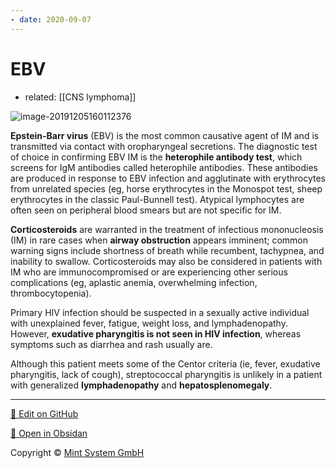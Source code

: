 ```yaml
---
- date: 2020-09-07
---
```


# EBV

- related: [[CNS lymphoma]]

<!-- mono cause, symptoms, diagnosis, management -->

![image-20191205160112376](https://photos.thisispiggy.com/file/wikiFiles/image-20191205160112376.png)

**Epstein-Barr virus** (EBV) is the most common causative  agent of IM and is transmitted via contact with oropharyngeal  secretions. The diagnostic test of choice in confirming EBV IM is the **heterophile antibody test**, which screens for IgM antibodies called heterophile antibodies. These  antibodies are produced in response to EBV infection and agglutinate  with erythrocytes from unrelated species (eg, horse erythrocytes in the  Monospot test, sheep erythrocytes in the classic Paul-Bunnell test).  Atypical lymphocytes are often seen on peripheral blood smears but are  not specific for IM.

**Corticosteroids** are warranted in the treatment of infectious mononucleosis (IM) in rare cases when **airway obstruction** appears imminent; common warning signs include shortness of breath  while recumbent, tachypnea, and inability to swallow. Corticosteroids  may also be considered in patients with IM who are immunocompromised or  are experiencing other serious complications (eg, aplastic anemia,  overwhelming infection, thrombocytopenia).

<!-- mono vs HIV vs strep -->

Primary HIV infection should be suspected in a sexually active  individual with unexplained fever, fatigue, weight loss, and  lymphadenopathy. However, **exudative pharyngitis is not seen in HIV  infection**, whereas symptoms such as diarrhea and rash usually are.

Although this patient meets some of the Centor criteria (ie, fever,  exudative pharyngitis, lack of cough), streptococcal pharyngitis is  unlikely in a patient with generalized **lymphadenopathy** and **hepatosplenomegaly**.


<hr>

[📝 Edit on GitHub](https://github.com/Mint-System/Knowledge/blob/master/EBV.md)

[📂 Open in Obsidan](obsidian://open?vault=Knowledge%20Mint%20System&file=EBV.md ':target=_self')

<footer>Copyright © <a href="https://www.mint-system.ch/">Mint System GmbH</a></footer>